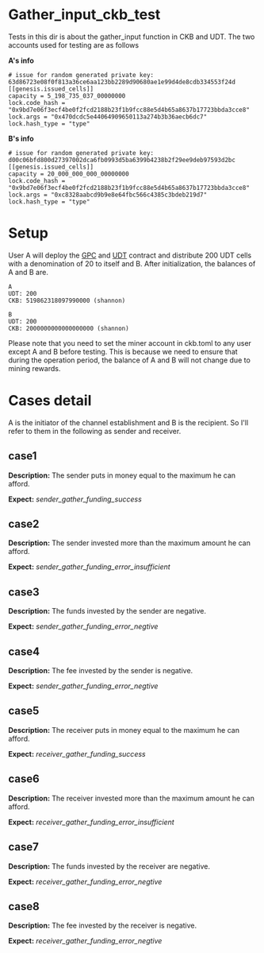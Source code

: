 # Gather_input_ckb_test

Tests in this dir is about the gather_input function in CKB and UDT. The two accounts used for testing are as follows

**A's info**

``` 
# issue for random generated private key: 63d86723e08f0f813a36ce6aa123bb2289d90680ae1e99d4de8cdb334553f24d
[[genesis.issued_cells]]
capacity = 5_198_735_037_00000000
lock.code_hash = "0x9bd7e06f3ecf4be0f2fcd2188b23f1b9fcc88e5d4b65a8637b17723bbda3cce8"
lock.args = "0x470dcdc5e44064909650113a274b3b36aecb6dc7"
lock.hash_type = "type"
```

**B's info**

``` 
# issue for random generated private key: d00c06bfd800d27397002dca6fb0993d5ba6399b4238b2f29ee9deb97593d2bc
[[genesis.issued_cells]]
capacity = 20_000_000_000_00000000
lock.code_hash = "0x9bd7e06f3ecf4be0f2fcd2188b23f1b9fcc88e5d4b65a8637b17723bbda3cce8"
lock.args = "0xc8328aabcd9b9e8e64fbc566c4385c3bdeb219d7"
lock.hash_type = "type"

```

# Setup

User A will deploy the [GPC](https://github.com/ZhichunLu-11/ckb-gpc-contract/blob/master/main.c) and [UDT](https://github.com/ZhichunLu-11/ckb-gpc-contract/blob/f39fd7774019d0333857f8e6861300a67fb1e266/c/simple_udt.c) contract and distribute 200 UDT cells with a denomination of 20 to itself and B. After initialization, the balances of A and B are.

``` 
A
UDT: 200
CKB: 519862318097990000 (shannon)

B
UDT: 200
CKB: 2000000000000000000 (shannon)
```

Please note that you need to set the miner account in ckb.toml to any user except A and B before testing. This is because we need to ensure that during the operation period, the balance of A and B will not change due to mining rewards.

# Cases detail

A is the initiator of the channel establishment and B is the recipient. So I'll refer to them in the following as sender and receiver.

## case1
**Description:** The sender puts in money equal to the maximum he can afford.

**Expect:** *sender_gather_funding_success*
## case2
**Description:** The sender invested more than the maximum amount he can afford.

**Expect:** *sender_gather_funding_error_insufficient*
## case3
**Description:** The funds invested by the sender are negative.

**Expect:** *sender_gather_funding_error_negtive*
## case4
**Description:** The fee invested by the sender is negative.

**Expect:** *sender_gather_funding_error_negtive*
## case5
**Description:** The receiver puts in money equal to the maximum he can afford.

**Expect:** *receiver_gather_funding_success*
## case6
**Description:** The receiver invested more than the maximum amount he can afford.

**Expect:** *receiver_gather_funding_error_insufficient*
## case7
**Description:** The funds invested by the receiver are negative.

**Expect:** *receiver_gather_funding_error_negtive*
## case8
**Description:** The fee invested by the receiver is negative.

**Expect:** *receiver_gather_funding_error_negtive*
